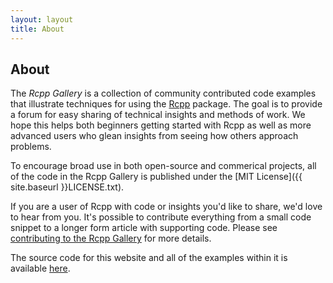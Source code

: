 ```yaml
---
layout: layout
title: About
---
```


## About

The *Rcpp Gallery* is a collection of community contributed code examples that 
illustrate techniques for using the [Rcpp](http://dirk.eddelbuettel.com/code/rcpp.html) package. 
The goal is to provide a forum for easy sharing of technical insights and methods
of work. We hope this helps both beginners getting started with Rcpp as well as 
more advanced users who  glean insights from seeing how others approach problems.

To encourage broad use in both open-source and commerical projects, all of 
the code in the Rcpp Gallery is published under the 
[MIT License]({{ site.baseurl }}LICENSE.txt).

If you are a user of Rcpp with code or insights you'd like to share, we'd 
love to hear from you. It's possible to contribute everything from a small
code snippet to a longer form article with supporting code. Please see 
[contributing to the Rcpp Gallery](https://github.com/jjallaire/rcpp-gallery/wiki/Contributing) for more details.

The source code for this website and all of the examples within it
is available [here](https://github.com/jjallaire/rcpp-gallery). 
	
